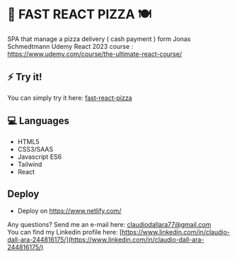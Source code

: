 # 🌿 FAST REACT PIZZA 🍽

SPA that manage a pizza delivery ( cash payment ) form Jonas Schmedtmann Udemy React 2023 course : https://www.udemy.com/course/the-ultimate-react-course/

## :zap: Try it!

You can simply try it here:
[fast-react-pizza](https://64e65c2645af4c00724e4504--gleaming-cascaron-9ee270.netlify.app/)

## :computer: Languages

- HTML5
- CSS3/SAAS
- Javascript ES6
- Tailwind
- React

## Deploy

- Deploy on https://www.netlify.com/

Any questions? Send me an e-mail here: [claudiodallara77@gmail.com](mailto:claudiodallara77@gmail.com)  
You can find my Linkedin profile here: [https://www.linkedin.com/in/claudio-dall-ara-244816175/](https://www.linkedin.com/in/claudio-dall-ara-244816175/)
